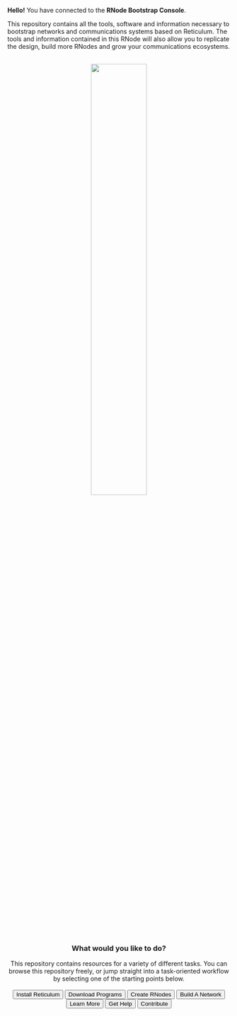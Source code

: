 **Hello!** You have connected to the **RNode Bootstrap Console**.

This repository contains all the tools, software and information necessary to bootstrap networks and communications systems based on Reticulum. The tools and information contained in this RNode will also allow you to replicate the design, build more RNodes and grow your communications ecosystems.

<br/>
<center><img src="{ASSET_PATH}gfx/rnode_iso.png" width="50%"/></center>
<br/>
<center>

### What would you like to do?
This repository contains resources for a variety of different tasks. You can browse this repository freely, or jump straight into a task-oriented workflow by selecting one of the starting points below.
<br/>
<br/>
<button type="button" id="task-rns">Install Reticulum</button>
<button type="button" id="task-rns">Download Programs</button>
<button type="button" id="task-rns">Create RNodes</button>
<button type="button" id="task-rns">Build A Network</button>
<button type="button" id="task-rns">Learn More</button>
<button type="button" id="task-rns">Get Help</button>
<button type="button" id="task-rns">Contribute</button>
</center>